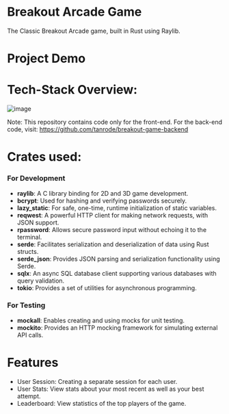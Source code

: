 # Breakout Arcade Game
The Classic Breakout Arcade game, built in Rust using Raylib.

# Project Demo

# Tech-Stack Overview:
![image](https://github.com/user-attachments/assets/1d2c1e95-4191-48e9-83b8-923c65dbed0c)

Note: This repository contains code only for the front-end. For the back-end code, visit: https://github.com/tanrode/breakout-game-backend

# Crates used:
### For Development
<ul>
  <li><b>raylib</b>: A C library binding for 2D and 3D game development.</li>
  <li><b>bcrypt</b>: Used for hashing and verifying passwords securely.</li>
  <li><b>lazy_static</b>: For safe, one-time, runtime initialization of static variables.</li>
  <li><b>reqwest</b>: A powerful HTTP client for making network requests, with JSON support.</li>
  <li><b>rpassword</b>: Allows secure password input without echoing it to the terminal.</li>
  <li><b>serde</b>: Facilitates serialization and deserialization of data using Rust structs.</li>
  <li><b>serde_json</b>: Provides JSON parsing and serialization functionality using Serde.</li>
  <li><b>sqlx</b>: An async SQL database client supporting various databases with query validation.</li>
  <li><b>tokio</b>: Provides a set of utilities for asynchronous programming.</li>
</ul>

### For Testing
<ul>
  <li><b>mockall</b>: Enables creating and using mocks for unit testing.</li>
  <li><b>mockito</b>: Provides an HTTP mocking framework for simulating external API calls.</li>
</ul>


# Features
<ul>
  <li>User Session: Creating a separate session for each user.</li>
  <li>User Stats: View stats about your most recent as well as your best attempt.</li>
  <li>Leaderboard: View statistics of the top players of the game.</li>
</ul>

